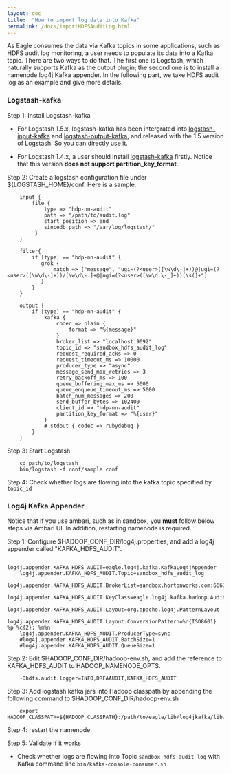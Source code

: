 ```yaml
---
layout: doc
title:  "How to import log data into Kafka"
permalink: /docs/importHDFSAuditLog.html
---
```


As Eagle consumes the data via Kafka topics in some applications, such as HDFS audit log monitoring, a user needs to populate its data into a Kafka topic.
There are two ways to do that. The first one is Logstash, which naturally supports Kafka as the output plugin; the second one is to
install a namenode log4j Kafka appender. In the following part, we take HDFS audit log as an example and give more details.

### **Logstash-kafka**

Step 1: Install Logstash-kafka

* For Logstash 1.5.x, logstash-kafka has been intergrated into [logstash-input-kafka](https://github.com/logstash-plugins/logstash-input-kafka) and [logstash-output-kafka](https://github.com/logstash-plugins/logstash-output-kafka),
and released with the 1.5 version of Logstash. So you can directly use it.

* For Logstash 1.4.x, a user should install [logstash-kafka](https://github.com/joekiller/logstash-kafka) firstly. Notice that this version **does not support partition\_key\_format**.

Step 2: Create a logstash configuration file under ${LOGSTASH_HOME}/conf. Here is a sample.

        input {
            file {
                type => "hdp-nn-audit"
                path => "/path/to/audit.log"
                start_position => end
                sincedb_path => "/var/log/logstash/"
             }
        }

        filter{
            if [type] == "hdp-nn-audit" {
        	   grok {
        	       match => ["message", "ugi=(?<user>([\w\d\-]+))@|ugi=(?<user>([\w\d\-]+))/[\w\d\-.]+@|ugi=(?<user>([\w\d.\-_]+))[\s(]+"]
        	   }
            }
        }

        output {
            if [type] == "hdp-nn-audit" {
                kafka {
                    codec => plain {
                        format => "%{message}"
                    }
                    broker_list => "localhost:9092"
                    topic_id => "sandbox_hdfs_audit_log"
                    request_required_acks => 0
                    request_timeout_ms => 10000
                    producer_type => "async"
                    message_send_max_retries => 3
                    retry_backoff_ms => 100
                    queue_buffering_max_ms => 5000
                    queue_enqueue_timeout_ms => 5000
                    batch_num_messages => 200
                    send_buffer_bytes => 102400
                    client_id => "hdp-nn-audit"
                    partition_key_format => "%{user}"
                }
                # stdout { codec => rubydebug }
            }
        }

Step 3: Start Logstash

        cd path/to/logstash
        bin/logstash -f conf/sample.conf

Step 4: Check whether logs are flowing into the kafka topic specified by `topic_id`



### **Log4j Kafka Appender**

Notice that if you use ambari, such as in sandbox, you **must** follow below steps via Ambari UI. In addition, restarting namenode is required.

Step 1: Configure $HADOOP_CONF_DIR/log4j.properties, and add a log4j appender called "KAFKA_HDFS_AUDIT".

        log4j.appender.KAFKA_HDFS_AUDIT=eagle.log4j.kafka.KafkaLog4jAppender
        log4j.appender.KAFKA_HDFS_AUDIT.Topic=sandbox_hdfs_audit_log
        log4j.appender.KAFKA_HDFS_AUDIT.BrokerList=sandbox.hortonworks.com:6667
        log4j.appender.KAFKA_HDFS_AUDIT.KeyClass=eagle.log4j.kafka.hadoop.AuditLogKeyer
        log4j.appender.KAFKA_HDFS_AUDIT.Layout=org.apache.log4j.PatternLayout
        log4j.appender.KAFKA_HDFS_AUDIT.Layout.ConversionPattern=%d{ISO8601} %p %c{2}: %m%n
        log4j.appender.KAFKA_HDFS_AUDIT.ProducerType=sync
        #log4j.appender.KAFKA_HDFS_AUDIT.BatchSize=1
        #log4j.appender.KAFKA_HDFS_AUDIT.QueueSize=1

Step 2: Edit $HADOOP_CONF_DIR/hadoop-env.sh, and add the reference to KAFKA_HDFS_AUDIT to HADOOP_NAMENODE_OPTS.

        -Dhdfs.audit.logger=INFO,DRFAAUDIT,KAFKA_HDFS_AUDIT

Step 3: Add logstash kafka jars into Hadoop classpath by appending the following command to $HADOOP_CONF_DIR/hadoop-env.sh

        export HADOOP_CLASSPATH=${HADOOP_CLASSPATH}:/path/to/eagle/lib/log4jkafka/lib/*

Step 4: restart the namenode

Step 5: Validate if it works

* Check whether logs are flowing into Topic `sandbox_hdfs_audit_log` with Kafka command line `bin/kafka-console-consumer.sh`










